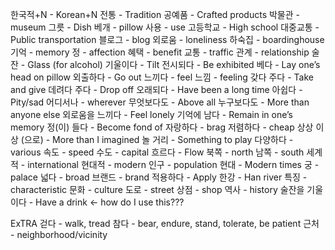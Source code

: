 한국적+N - Korean+N
전통 - Tradition
공예품 - Crafted products
박물관 - museum
그릇 - Dish
베개 - pillow
사용 - use
고등학교 - High school
대중교통 - Public transportation
블로그 - blog
외로움 - loneliness
하숙집 - boardinghouse
기억 - memory
정 - affection
혜택 - benefit
교통 - traffic
관계 - relationship
술잔 - Glass (for alcohol)
기울이다 - Tilt
전시되다 - Be exhibited
베다 - Lay one’s head on pillow
외출하다 - Go out
느끼다 - feel
느낌 - feeling
갖다 주다 - Take and give
데려다 주다 - Drop off
오래되다 - Have been a long time
아쉽다 - Pity/sad
어디서나 - wherever
무엇보다도 - Above all
누구보다도 - More than anyone else
외로움을 느끼다 - Feel lonely
기억에 남다 - Remain in one’s memory
정(이) 들다 - Become fond of
자랑하다 - brag
저렴하다 - cheap
상상 이상 (으로) - More than I imagined
놀 거리 - Something to play
다양하다 - various
속도 - speed
수도 - capital
흐르다 - Flow
북쪽 - north
남쪽 - south
세계적 - international
현대적 - modern
인구 - population
현대 - Modern times
궁 - palace
넓다 - broad
브랜드 - brand
적용하다 - Apply
한강 - Han river
특징 - characteristic
문화 - culture
도로 - street
상점 - shop
역사 - history
술잔을 기울이다 - Have a drink <- how do I use this???

ExTRA
걷다 - walk, tread
참다 - bear, endure, stand, tolerate, be patient
근처 - neighborhood/vicinity
